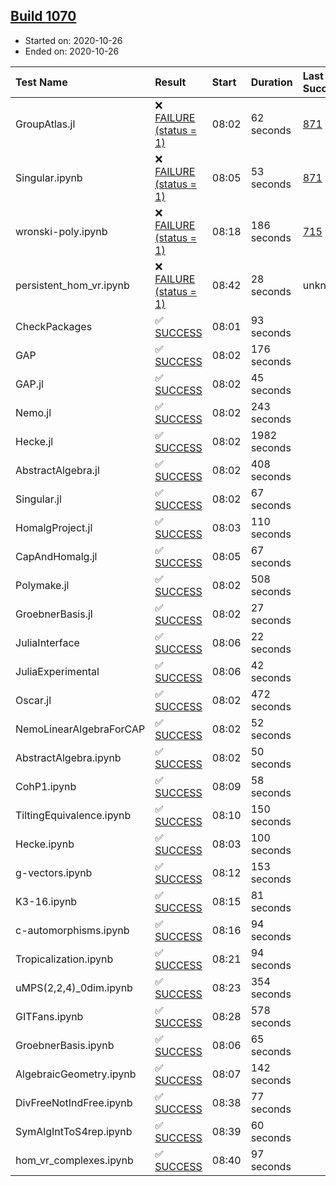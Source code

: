 ## [Build 1070](https://oscarci.mathematik.uni-kl.de/job/oscar-stable/1070/)

* Started on: 2020-10-26
* Ended on: 2020-10-26

| Test Name    | Result | Start | Duration | Last Success | First Failure |
|:-------------|:-------|:------|:---------|:-------------|:--------------|
| GroupAtlas.jl | ❌ [FAILURE (status = 1)](https://oscarci.mathematik.uni-kl.de/job/oscar-stable/1070/artifact/logs/build-1070/GroupAtlas.jl.log) | 08:02 | 62 seconds | [871](https://oscarci.mathematik.uni-kl.de/job/oscar-stable/871/) | [872](https://oscarci.mathematik.uni-kl.de/job/oscar-stable/872/) |
| Singular.ipynb | ❌ [FAILURE (status = 1)](https://oscarci.mathematik.uni-kl.de/job/oscar-stable/1070/artifact/logs/build-1070/Singular.ipynb.log) | 08:05 | 53 seconds | [871](https://oscarci.mathematik.uni-kl.de/job/oscar-stable/871/) | [872](https://oscarci.mathematik.uni-kl.de/job/oscar-stable/872/) |
| wronski-poly.ipynb | ❌ [FAILURE (status = 1)](https://oscarci.mathematik.uni-kl.de/job/oscar-stable/1070/artifact/logs/build-1070/wronski-poly.ipynb.log) | 08:18 | 186 seconds | [715](https://oscarci.mathematik.uni-kl.de/job/oscar-stable/715/) | [716](https://oscarci.mathematik.uni-kl.de/job/oscar-stable/716/) |
| persistent_hom_vr.ipynb | ❌ [FAILURE (status = 1)](https://oscarci.mathematik.uni-kl.de/job/oscar-stable/1070/artifact/logs/build-1070/persistent_hom_vr.ipynb.log) | 08:42 | 28 seconds | unknown | unknown |
| CheckPackages | ✅ [SUCCESS](https://oscarci.mathematik.uni-kl.de/job/oscar-stable/1070/artifact/logs/build-1070/CheckPackages.log) | 08:01 | 93 seconds |  |  |
| GAP | ✅ [SUCCESS](https://oscarci.mathematik.uni-kl.de/job/oscar-stable/1070/artifact/logs/build-1070/GAP.log) | 08:02 | 176 seconds |  |  |
| GAP.jl | ✅ [SUCCESS](https://oscarci.mathematik.uni-kl.de/job/oscar-stable/1070/artifact/logs/build-1070/GAP.jl.log) | 08:02 | 45 seconds |  |  |
| Nemo.jl | ✅ [SUCCESS](https://oscarci.mathematik.uni-kl.de/job/oscar-stable/1070/artifact/logs/build-1070/Nemo.jl.log) | 08:02 | 243 seconds |  |  |
| Hecke.jl | ✅ [SUCCESS](https://oscarci.mathematik.uni-kl.de/job/oscar-stable/1070/artifact/logs/build-1070/Hecke.jl.log) | 08:02 | 1982 seconds |  |  |
| AbstractAlgebra.jl | ✅ [SUCCESS](https://oscarci.mathematik.uni-kl.de/job/oscar-stable/1070/artifact/logs/build-1070/AbstractAlgebra.jl.log) | 08:02 | 408 seconds |  |  |
| Singular.jl | ✅ [SUCCESS](https://oscarci.mathematik.uni-kl.de/job/oscar-stable/1070/artifact/logs/build-1070/Singular.jl.log) | 08:02 | 67 seconds |  |  |
| HomalgProject.jl | ✅ [SUCCESS](https://oscarci.mathematik.uni-kl.de/job/oscar-stable/1070/artifact/logs/build-1070/HomalgProject.jl.log) | 08:03 | 110 seconds |  |  |
| CapAndHomalg.jl | ✅ [SUCCESS](https://oscarci.mathematik.uni-kl.de/job/oscar-stable/1070/artifact/logs/build-1070/CapAndHomalg.jl.log) | 08:05 | 67 seconds |  |  |
| Polymake.jl | ✅ [SUCCESS](https://oscarci.mathematik.uni-kl.de/job/oscar-stable/1070/artifact/logs/build-1070/Polymake.jl.log) | 08:02 | 508 seconds |  |  |
| GroebnerBasis.jl | ✅ [SUCCESS](https://oscarci.mathematik.uni-kl.de/job/oscar-stable/1070/artifact/logs/build-1070/GroebnerBasis.jl.log) | 08:02 | 27 seconds |  |  |
| JuliaInterface | ✅ [SUCCESS](https://oscarci.mathematik.uni-kl.de/job/oscar-stable/1070/artifact/logs/build-1070/JuliaInterface.log) | 08:06 | 22 seconds |  |  |
| JuliaExperimental | ✅ [SUCCESS](https://oscarci.mathematik.uni-kl.de/job/oscar-stable/1070/artifact/logs/build-1070/JuliaExperimental.log) | 08:06 | 42 seconds |  |  |
| Oscar.jl | ✅ [SUCCESS](https://oscarci.mathematik.uni-kl.de/job/oscar-stable/1070/artifact/logs/build-1070/Oscar.jl.log) | 08:02 | 472 seconds |  |  |
| NemoLinearAlgebraForCAP | ✅ [SUCCESS](https://oscarci.mathematik.uni-kl.de/job/oscar-stable/1070/artifact/logs/build-1070/NemoLinearAlgebraForCAP.log) | 08:02 | 52 seconds |  |  |
| AbstractAlgebra.ipynb | ✅ [SUCCESS](https://oscarci.mathematik.uni-kl.de/job/oscar-stable/1070/artifact/logs/build-1070/AbstractAlgebra.ipynb.log) | 08:02 | 50 seconds |  |  |
| CohP1.ipynb | ✅ [SUCCESS](https://oscarci.mathematik.uni-kl.de/job/oscar-stable/1070/artifact/logs/build-1070/CohP1.ipynb.log) | 08:09 | 58 seconds |  |  |
| TiltingEquivalence.ipynb | ✅ [SUCCESS](https://oscarci.mathematik.uni-kl.de/job/oscar-stable/1070/artifact/logs/build-1070/TiltingEquivalence.ipynb.log) | 08:10 | 150 seconds |  |  |
| Hecke.ipynb | ✅ [SUCCESS](https://oscarci.mathematik.uni-kl.de/job/oscar-stable/1070/artifact/logs/build-1070/Hecke.ipynb.log) | 08:03 | 100 seconds |  |  |
| g-vectors.ipynb | ✅ [SUCCESS](https://oscarci.mathematik.uni-kl.de/job/oscar-stable/1070/artifact/logs/build-1070/g-vectors.ipynb.log) | 08:12 | 153 seconds |  |  |
| K3-16.ipynb | ✅ [SUCCESS](https://oscarci.mathematik.uni-kl.de/job/oscar-stable/1070/artifact/logs/build-1070/K3-16.ipynb.log) | 08:15 | 81 seconds |  |  |
| c-automorphisms.ipynb | ✅ [SUCCESS](https://oscarci.mathematik.uni-kl.de/job/oscar-stable/1070/artifact/logs/build-1070/c-automorphisms.ipynb.log) | 08:16 | 94 seconds |  |  |
| Tropicalization.ipynb | ✅ [SUCCESS](https://oscarci.mathematik.uni-kl.de/job/oscar-stable/1070/artifact/logs/build-1070/Tropicalization.ipynb.log) | 08:21 | 94 seconds |  |  |
| uMPS(2,2,4)_0dim.ipynb | ✅ [SUCCESS](https://oscarci.mathematik.uni-kl.de/job/oscar-stable/1070/artifact/logs/build-1070/uMPS-2-2-4-_0dim.ipynb.log) | 08:23 | 354 seconds |  |  |
| GITFans.ipynb | ✅ [SUCCESS](https://oscarci.mathematik.uni-kl.de/job/oscar-stable/1070/artifact/logs/build-1070/GITFans.ipynb.log) | 08:28 | 578 seconds |  |  |
| GroebnerBasis.ipynb | ✅ [SUCCESS](https://oscarci.mathematik.uni-kl.de/job/oscar-stable/1070/artifact/logs/build-1070/GroebnerBasis.ipynb.log) | 08:06 | 65 seconds |  |  |
| AlgebraicGeometry.ipynb | ✅ [SUCCESS](https://oscarci.mathematik.uni-kl.de/job/oscar-stable/1070/artifact/logs/build-1070/AlgebraicGeometry.ipynb.log) | 08:07 | 142 seconds |  |  |
| DivFreeNotIndFree.ipynb | ✅ [SUCCESS](https://oscarci.mathematik.uni-kl.de/job/oscar-stable/1070/artifact/logs/build-1070/DivFreeNotIndFree.ipynb.log) | 08:38 | 77 seconds |  |  |
| SymAlgIntToS4rep.ipynb | ✅ [SUCCESS](https://oscarci.mathematik.uni-kl.de/job/oscar-stable/1070/artifact/logs/build-1070/SymAlgIntToS4rep.ipynb.log) | 08:39 | 60 seconds |  |  |
| hom_vr_complexes.ipynb | ✅ [SUCCESS](https://oscarci.mathematik.uni-kl.de/job/oscar-stable/1070/artifact/logs/build-1070/hom_vr_complexes.ipynb.log) | 08:40 | 97 seconds |  |  |
